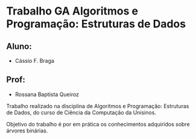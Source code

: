 # Trabalho GA Algoritmos e Programação: Estruturas de Dados

## Aluno:
 - Cássio F. Braga

## Prof:
 - Rossana Baptista Queiroz

Trabalho realizado na disciplina de Algoritmos e Programação: Estruturas de Dados, do curso de Ciência da Computação da Unisinos.

Objetivo do trabalho é por em prática os conhecimentos adquiridos sobre árvores binárias.